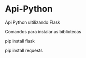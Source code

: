 # Api-Python
Api Python ultilizando Flask

Comandos para instalar as bibliotecas

pip install flask

pip install requests

